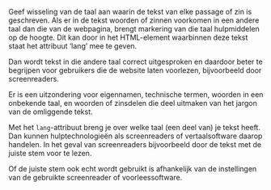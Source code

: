 <!-- @license CC0-1.0 -->

Geef wisseling van de taal aan waarin de tekst van elke passage of zin is geschreven. Als er in de tekst woorden of zinnen voorkomen in een andere taal dan die van de webpagina, brengt markering van die taal hulpmiddelen op de hoogte. Dit kan door in het HTML-element waarbinnen deze tekst staat het attribuut ‘lang’ mee te geven.

Dan wordt tekst in die andere taal correct uitgesproken en daardoor beter te begrijpen voor gebruikers die de website laten voorlezen, bijvoorbeeld door screenreaders.

Er is een uitzondering voor eigennamen, technische termen, woorden in een onbekende taal, en woorden of zinsdelen die deel uitmaken van het jargon van de omliggende tekst.

Met het `lang`-attribuut breng je over welke taal (een deel van) je tekst heeft. Dan kunnen hulptechnologieën als screenreaders of vertaalsoftware daarop handelen. In het geval van screenreaders bijvoorbeeld door de tekst met de juiste stem voor te lezen.

Of de juiste stem ook echt wordt gebruikt is afhankelijk van de instellingen van de gebruikte screenreader of voorleessoftware.

